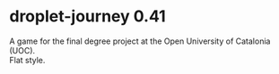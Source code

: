 # droplet-journey 0.41
A game for the final degree project at the Open University of Catalonia (UOC). \
Flat style.
